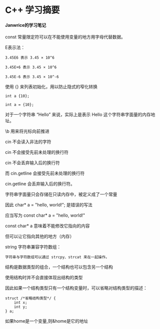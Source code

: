 <!-- something -->
# C++ 学习摘要
#### Janwrice的学习笔记

const 常量限定符可以在不能使用变量的地方用字母代替数据。


E表示法：

    3.45E6 表示 3.45 × 10^6
    
    3.45E+6 表示 3.45 × 10^6
    
    3.45E-6 表示 3.45 × 10^-6


使用 {} 来列表初始化，用以防止隐式的窄化转换

    int a {10};
    
    int a = {10};


对于一个字符串 “Hello” 来说，实际上是表示 Hello 这个字符串字面量的内存地址。


\b 用来将光标向前推进

cin 不会读入非法的字符

cin 不会接受先前未处理的换行符

cin 不会丢弃输入后的换行符

而 cin.getline 会接受先前未处理的换行符

cin.getline 会丢弃输入后的换行符。


字符串字面量只会存储在只读内存中，被定义成了一个常量

因此 char* a = "hello, world!"; 是错误的写法

应当写为 const char* a = "hello, world!"

const char* a 意味着不能修改它指向的内容

但可以让它指向其他的地方（内存）


string 字符串兼容字符数组：

    字符串与字符数组可以通过 strcpy、strcat 来在一起操作。


结构是数据类型的组合，一个结构也可以包含另一个结构

使用结构时并不会直接体现出结构的类型

因此如果一个结构类型只有一个结构变量时，可以省略对结构类型的描述：

```
struct /*省略结构类型*/ {
    int x;
    int y;
} a;
```

如果home是一个变量,则&home是它的地址
